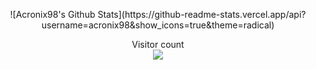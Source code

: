 <p align="center">
![Acronix98's Github Stats](https://github-readme-stats.vercel.app/api?username=acronix98&show_icons=true&theme=radical)

<p align="center"> 
  Visitor count<br>
  <img src="https://profile-counter.glitch.me/Acronix98/count.svg" />
</p>